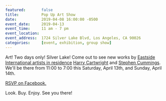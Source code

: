```yaml
---
featured:		false
title:			Pop Up Art Show
date:			2019-04-08 16:00:00 -0500
event_date:		2019-04-13
event_time:		11 am - 7 pm
event_location:
event_address:	1724 Silver Lake Blvd, Los Angeles, CA 90026
categories: 	[event, exhibition, group show]
---
```

Art! Two days only! Silver Lake! Come out to see new works by <a href="http://www.eastsideinternational.com/air" target="_blank">Eastside International artists in residence</a> <a href="https://www.harrycartwright.co.uk/" target="_blank">Harry Cartwright</a> and <a href="http://sscummings.tumblr.com/" target="_blank">Stephen Cummings</a>. We'll be there from 11:00 to 7:00 this Saturday, April 13th, and Sunday, April 14th.

<a href="https://www.facebook.com/events/318156535550919/" target="_blank">RSVP on Facebook.</a>

Look. Buy. Enjoy. See you there!
